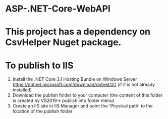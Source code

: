 # ASP-.NET-Core-WebAPI
# This project has a dependency on CsvHelper Nuget package.
# To publish to IIS
1.	Install the .NET Core 3.1 Hosting Bundle on Windows Server https://dotnet.microsoft.com/download/dotnet/3.1 (if it is not already installed)
2.	Download the publish folder to your computer (the content of this folder is created by VS2019-> publish into folder menu)
3.  Create an IIS site in IIS Manager and point the 'Physical path' to the location of the publish folder 

